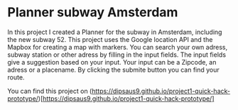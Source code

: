 # Planner subway Amsterdam
In this project I created a Planner for the subway in Amsterdam, including the new subway 52. This project uses the Google location API and the Mapbox for creating a map with markers. You can search your own adress, subway station or other adress by filling in the input fields. The input fields give a suggestion based on your input. Your input can be a Zipcode, an adress or a placename. By clicking the submite button you can find your route.

You can find this project on (https://dipsaus9.github.io/project1-quick-hack-prototype/)[https://dipsaus9.github.io/project1-quick-hack-prototype/]
